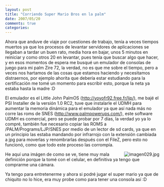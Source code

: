 ```yaml
---
layout: post
title: "Corriendo Super Mario Bros en la palm"
date: 2007/05/20
comments: true
categories: 
---
```


Ahora que anduve de viaje por cuestiones de trabajo, tenía a veces tiempos muertos ya que los procesos de levantar servidores de aplicaciones se llegaban a tardar un buen rato, media hora en bajar, unos 5 minutos en reiniciar y como otros 20 en levantar, pues tenía que buscar algo que hacer, y en esos momentos de espera me busqué un emulador de consolas de juego para mi palm Zire 72, la verdad, no es que me sobre el tiempo, pero a veces nos hartamos de las cosas que estamos haciendo y necesitamos distraernos, por ejemplo ahorita que debería estar estudiando para la certificación me tomé un momento para escribir esto, porque la neta ya estaba hasta la madre :D

El emulador es el Little John PalmOS (<a href="http://yoyofr92.free.fr/ljp/" title="LJP">http://yoyofr92.free.fr/ljp/</a>), me bajé el PSI Installer de la versión 1.0 RC2, tuve que instalarle el UDMH para aumentar la memoria dinámica para el emulador ya que así nada más no corre las roms de SNES (<a href="http://www.palmpowerups.com/" title="UDMH">http://www.palmpowerups.com/</a>), este software UDMH es comercial, pero se puede probar por 7 días, la verdad yo ya lo compré, también fue necesario copiar las ROMS a /PALM/Programs/LJP/SNES por medio de un lector de sd cards, ya que en un principio las estaba mandando por infrarrojo con la extensión cambiada a jpg para moverlas y renombrarlas después con el FileZ, pero esto no funcionó, como que todo este proceso las corrompía.

He aquí una imágen de como se ve, tiene muy<a href="http://jcastaneyra.files.wordpress.com/2007/05/imagen029.jpg" title="imagen029.jpg"><img src="http://jcastaneyra.files.wordpress.com/2007/05/imagen029.thumbnail.jpg" alt="imagen029.jpg" align="right" /></a> mala definición porque la tomé con el celular, en definitiva ya tengo que comprarme una cámara.

Ya tengo para entretenerme y ahora si podré jugar el super mario ya que de chiquito no lo hice, era muy probe como para tener una consola así :D
